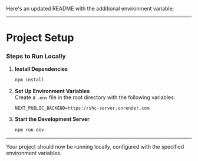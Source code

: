 Here's an updated README with the additional environment variable:

---

# Project Setup

### Steps to Run Locally

1. **Install Dependencies**

   ```bash
   npm install
   ```

2. **Set Up Environment Variables**  
   Create a `.env` file in the root directory with the following variables:

   ```plaintext
   NEXT_PUBLIC_BACKEND=https://shc-server.onrender.com
   ```

3. **Start the Development Server**
   ```bash
   npm run dev
   ```

---

Your project should now be running locally, configured with the specified environment variables.
